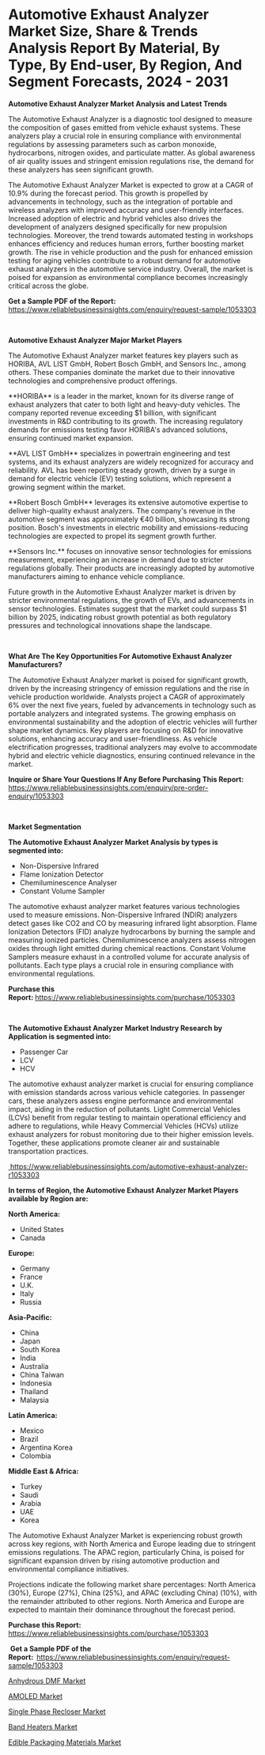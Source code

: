 <p><h1>Automotive Exhaust Analyzer Market Size, Share & Trends Analysis Report By Material, By Type, By End-user, By Region, And Segment Forecasts, 2024 - 2031</h1></p><p><strong>Automotive Exhaust Analyzer Market Analysis and Latest Trends</strong></p>
<p><p>The Automotive Exhaust Analyzer is a diagnostic tool designed to measure the composition of gases emitted from vehicle exhaust systems. These analyzers play a crucial role in ensuring compliance with environmental regulations by assessing parameters such as carbon monoxide, hydrocarbons, nitrogen oxides, and particulate matter. As global awareness of air quality issues and stringent emission regulations rise, the demand for these analyzers has seen significant growth.</p><p>The Automotive Exhaust Analyzer Market is expected to grow at a CAGR of 10.9% during the forecast period. This growth is propelled by advancements in technology, such as the integration of portable and wireless analyzers with improved accuracy and user-friendly interfaces. Increased adoption of electric and hybrid vehicles also drives the development of analyzers designed specifically for new propulsion technologies. Moreover, the trend towards automated testing in workshops enhances efficiency and reduces human errors, further boosting market growth. The rise in vehicle production and the push for enhanced emission testing for aging vehicles contribute to a robust demand for automotive exhaust analyzers in the automotive service industry. Overall, the market is poised for expansion as environmental compliance becomes increasingly critical across the globe.</p></p>
<p><strong>Get a Sample PDF of the Report:&nbsp;</strong> <a href="https://www.reliablebusinessinsights.com/enquiry/request-sample/1053303?utm_campaign=115&utm_medium=2&utm_source=Github&utm_content=ia&utm_term=17112024&utm_id=automotive-exhaust-analyzer">https://www.reliablebusinessinsights.com/enquiry/request-sample/1053303</a></p>
<p>&nbsp;</p>
<p><strong>Automotive Exhaust Analyzer Major Market Players</strong></p>
<p><p>The Automotive Exhaust Analyzer market features key players such as HORIBA, AVL LIST GmbH, Robert Bosch GmbH, and Sensors Inc., among others. These companies dominate the market due to their innovative technologies and comprehensive product offerings.</p><p>**HORIBA** is a leader in the market, known for its diverse range of exhaust analyzers that cater to both light and heavy-duty vehicles. The company reported revenue exceeding $1 billion, with significant investments in R&D contributing to its growth. The increasing regulatory demands for emissions testing favor HORIBA's advanced solutions, ensuring continued market expansion.</p><p>**AVL LIST GmbH** specializes in powertrain engineering and test systems, and its exhaust analyzers are widely recognized for accuracy and reliability. AVL has been reporting steady growth, driven by a surge in demand for electric vehicle (EV) testing solutions, which represent a growing segment within the market. </p><p>**Robert Bosch GmbH** leverages its extensive automotive expertise to deliver high-quality exhaust analyzers. The company's revenue in the automotive segment was approximately €40 billion, showcasing its strong position. Bosch's investments in electric mobility and emissions-reducing technologies are expected to propel its segment growth further.</p><p>**Sensors Inc.** focuses on innovative sensor technologies for emissions measurement, experiencing an increase in demand due to stricter regulations globally. Their products are increasingly adopted by automotive manufacturers aiming to enhance vehicle compliance.</p><p>Future growth in the Automotive Exhaust Analyzer market is driven by stricter environmental regulations, the growth of EVs, and advancements in sensor technologies. Estimates suggest that the market could surpass $1 billion by 2025, indicating robust growth potential as both regulatory pressures and technological innovations shape the landscape.</p></p>
<p>&nbsp;</p>
<p><strong>What Are The Key Opportunities For Automotive Exhaust Analyzer Manufacturers?</strong></p>
<p><p>The Automotive Exhaust Analyzer market is poised for significant growth, driven by the increasing stringency of emission regulations and the rise in vehicle production worldwide. Analysts project a CAGR of approximately 6% over the next five years, fueled by advancements in technology such as portable analyzers and integrated systems. The growing emphasis on environmental sustainability and the adoption of electric vehicles will further shape market dynamics. Key players are focusing on R&D for innovative solutions, enhancing accuracy and user-friendliness. As vehicle electrification progresses, traditional analyzers may evolve to accommodate hybrid and electric vehicle diagnostics, ensuring continued relevance in the market.</p></p>
<p><strong>Inquire or Share Your Questions If Any Before Purchasing This Report:</strong> <a href="https://www.reliablebusinessinsights.com/enquiry/pre-order-enquiry/1053303?utm_campaign=115&utm_medium=2&utm_source=Github&utm_content=ia&utm_term=17112024&utm_id=automotive-exhaust-analyzer">https://www.reliablebusinessinsights.com/enquiry/pre-order-enquiry/1053303</a></p>
<p>&nbsp;</p>
<p><strong>Market Segmentation</strong></p>
<p><strong>The Automotive Exhaust Analyzer Market Analysis by types is segmented into:</strong></p>
<p><ul><li>Non-Dispersive Infrared</li><li>Flame Ionization Detector</li><li>Chemiluminescence Analyser</li><li>Constant Volume Sampler</li></ul></p>
<p><p>The automotive exhaust analyzer market features various technologies used to measure emissions. Non-Dispersive Infrared (NDIR) analyzers detect gases like CO2 and CO by measuring infrared light absorption. Flame Ionization Detectors (FID) analyze hydrocarbons by burning the sample and measuring ionized particles. Chemiluminescence analyzers assess nitrogen oxides through light emitted during chemical reactions. Constant Volume Samplers measure exhaust in a controlled volume for accurate analysis of pollutants. Each type plays a crucial role in ensuring compliance with environmental regulations.</p></p>
<p><strong>Purchase this Report:&nbsp;</strong><a href="https://www.reliablebusinessinsights.com/purchase/1053303?utm_campaign=115&utm_medium=2&utm_source=Github&utm_content=ia&utm_term=17112024&utm_id=automotive-exhaust-analyzer">https://www.reliablebusinessinsights.com/purchase/1053303</a></p>
<p>&nbsp;</p>
<p><strong>The Automotive Exhaust Analyzer Market Industry Research by Application is segmented into:</strong></p>
<p><ul><li>Passenger Car</li><li>LCV</li><li>HCV</li></ul></p>
<p><p>The automotive exhaust analyzer market is crucial for ensuring compliance with emission standards across various vehicle categories. In passenger cars, these analyzers assess engine performance and environmental impact, aiding in the reduction of pollutants. Light Commercial Vehicles (LCVs) benefit from regular testing to maintain operational efficiency and adhere to regulations, while Heavy Commercial Vehicles (HCVs) utilize exhaust analyzers for robust monitoring due to their higher emission levels. Together, these applications promote cleaner air and sustainable transportation practices.</p></p>
<p><a href="https://www.reliablebusinessinsights.com/automotive-exhaust-analyzer-r1053303?utm_campaign=115&utm_medium=2&utm_source=Github&utm_content=ia&utm_term=17112024&utm_id=automotive-exhaust-analyzer">&nbsp;https://www.reliablebusinessinsights.com/automotive-exhaust-analyzer-r1053303</a></p>
<p><strong>In terms of Region, the Automotive Exhaust Analyzer Market Players available by Region are:</strong></p>
<p>
    <p> <strong> North America: </strong>
        <ul>
            <li>United States</li>
            <li>Canada</li>
        </ul>
        </p> 
    <p> <strong> Europe: </strong>
        <ul>
            <li>Germany</li>
            <li>France</li>
            <li>U.K.</li>
            <li>Italy</li>
            <li>Russia</li>
        </ul>
        </p> 
    <p> <strong> Asia-Pacific: </strong>
        <ul>
            <li>China</li>
            <li>Japan</li>
            <li>South Korea</li>
            <li>India</li>
            <li>Australia</li>
            <li>China Taiwan</li>
            <li>Indonesia</li>
            <li>Thailand</li>
            <li>Malaysia</li>
        </ul>
        </p> 
    <p> <strong> Latin America: </strong>
        <ul>
            <li>Mexico</li>
            <li>Brazil</li>
            <li>Argentina Korea</li>
            <li>Colombia</li>
        </ul>
        </p> 
    <p> <strong> Middle East & Africa: </strong>
        <ul>
            <li>Turkey</li>
            <li>Saudi</li>
            <li>Arabia</li>
            <li>UAE</li>
            <li>Korea</li>
        </ul>
    </p>
    </p>
<p><p>The Automotive Exhaust Analyzer Market is experiencing robust growth across key regions, with North America and Europe leading due to stringent emissions regulations. The APAC region, particularly China, is poised for significant expansion driven by rising automotive production and environmental compliance initiatives. </p><p>Projections indicate the following market share percentages: North America (30%), Europe (27%), China (25%), and APAC (excluding China) (10%), with the remainder attributed to other regions. North America and Europe are expected to maintain their dominance throughout the forecast period.</p></p>
<p><strong>Purchase this Report: </strong><a href="https://www.reliablebusinessinsights.com/purchase/1053303?utm_campaign=115&utm_medium=2&utm_source=Github&utm_content=ia&utm_term=17112024&utm_id=automotive-exhaust-analyzer">https://www.reliablebusinessinsights.com/purchase/1053303</a></p>
<p>&nbsp;<strong>Get a Sample PDF of the Report:&nbsp;&nbsp;</strong><a href="https://www.reliablebusinessinsights.com/enquiry/request-sample/1053303?utm_campaign=115&utm_medium=2&utm_source=Github&utm_content=ia&utm_term=17112024&utm_id=automotive-exhaust-analyzer">https://www.reliablebusinessinsights.com/enquiry/request-sample/1053303</a></p>
<p><strong></strong></p>
<p><p><a href="https://issuu.com/reportprime-2/docs/anhydrous-dmf-market-size-2030.pptx_f9236039bb28ec?utm_campaign=115&utm_medium=2&utm_source=Github&utm_content=ia&utm_term=17112024&utm_id=automotive-exhaust-analyzer">Anhydrous DMF Market</a></p><p><a href="https://www.linkedin.com/pulse/global-amoled-market-opportunities-challenges2024-2031-firmforte-zxz7f?utm_campaign=115&utm_medium=2&utm_source=Github&utm_content=ia&utm_term=17112024&utm_id=automotive-exhaust-analyzer">AMOLED Market</a></p><p><a href="https://www.linkedin.com/pulse/single-phase-recloser-market-trends-growth-outlook-2024-2031-6k74c?utm_campaign=115&utm_medium=2&utm_source=Github&utm_content=ia&utm_term=17112024&utm_id=automotive-exhaust-analyzer">Single Phase Recloser Market</a></p><p><a href="https://www.linkedin.com/pulse/band-heaters-market-revolution-2024-2031-trends-shaping-next-evltc?utm_campaign=115&utm_medium=2&utm_source=Github&utm_content=ia&utm_term=17112024&utm_id=automotive-exhaust-analyzer">Band Heaters Market</a></p><p><a href="https://issuu.com/reportprime-2/docs/edible-packaging-materials-market-s_f46d96c347e287?utm_campaign=115&utm_medium=2&utm_source=Github&utm_content=ia&utm_term=17112024&utm_id=automotive-exhaust-analyzer">Edible Packaging Materials Market</a></p></p>